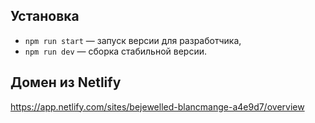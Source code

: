 ## Установка

- `npm run start` — запуск версии для разработчика,
- `npm run dev` — сборка стабильной версии.

## Домен из Netlify
https://app.netlify.com/sites/bejewelled-blancmange-a4e9d7/overview